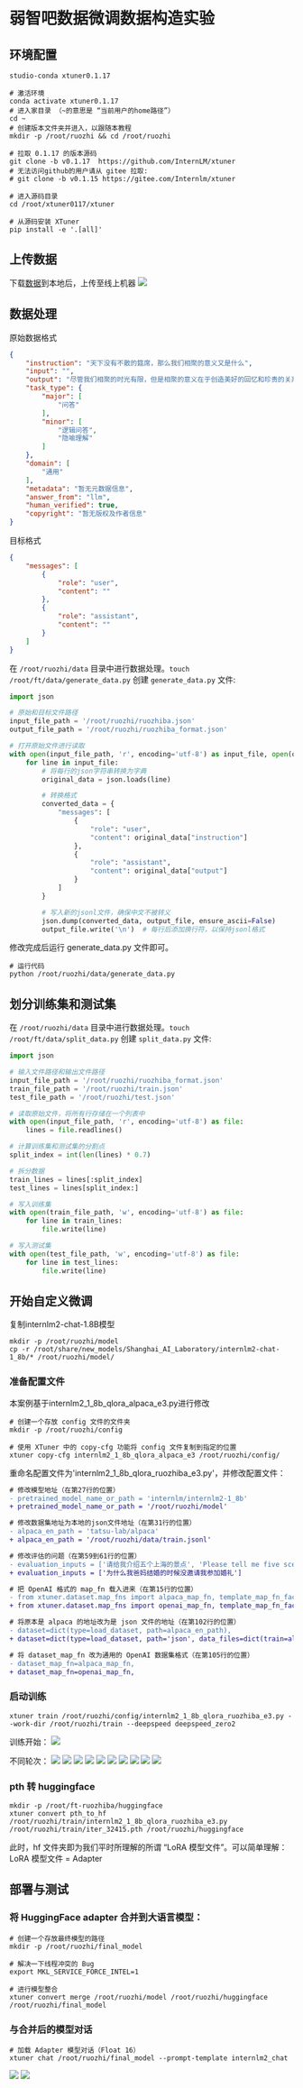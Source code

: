 # 弱智吧数据微调数据构造实验
## 环境配置
```shell
studio-conda xtuner0.1.17

# 激活环境
conda activate xtuner0.1.17
# 进入家目录 （~的意思是 “当前用户的home路径”）
cd ~
# 创建版本文件夹并进入，以跟随本教程
mkdir -p /root/ruozhi && cd /root/ruozhi

# 拉取 0.1.17 的版本源码
git clone -b v0.1.17  https://github.com/InternLM/xtuner
# 无法访问github的用户请从 gitee 拉取:
# git clone -b v0.1.15 https://gitee.com/Internlm/xtuner

# 进入源码目录
cd /root/xtuner0117/xtuner

# 从源码安装 XTuner
pip install -e '.[all]'
```
## 上传数据
下载[数据](https://opendatalab.org.cn/OpenDataLab/COIG-CQIA)到本地后，上传至线上机器
![](1.png)

## 数据处理 
原始数据格式
```json
{
    "instruction": "天下没有不散的筵席，那么我们相聚的意义又是什么",
    "input": "",
    "output": "尽管我们相聚的时光有限，但是相聚的意义在于创造美好的回忆和珍贵的关系。相聚让我们感受到彼此的关怀、支持和友情。我们可以一起分享喜悦、快乐和困难，互相支持和激励。相聚也可以是一个机会，让我们相互了解、学习和成长。最重要的是，相聚能够带给我们真实的人际交往和情感交流，让我们感受到生活的丰富和美好。所以，即使相聚的时间有限，我们仍然要珍惜这份意义和与彼此相聚的时光。",
    "task_type": {
        "major": [
            "问答"
        ],
        "minor": [
            "逻辑问答",
            "隐喻理解"
        ]
    },
    "domain": [
        "通用"
    ],
    "metadata": "暂无元数据信息",
    "answer_from": "llm",
    "human_verified": true,
    "copyright": "暂无版权及作者信息"
}
```
目标格式
```json
{
    "messages": [
        {
            "role": "user",
            "content": ""
        },
        {
            "role": "assistant",
            "content": ""
        }
    ]
}
```
在 `/root/ruozhi/data` 目录中进行数据处理。`touch /root/ft/data/generate_data.py` 创建 `generate_data.py` 文件:
```py
import json

# 原始和目标文件路径
input_file_path = '/root/ruozhi/ruozhiba.json'
output_file_path = '/root/ruozhi/ruozhiba_format.json'

# 打开原始文件进行读取
with open(input_file_path, 'r', encoding='utf-8') as input_file, open(output_file_path, 'w', encoding='utf-8') as output_file:
    for line in input_file:
        # 将每行的json字符串转换为字典
        original_data = json.loads(line)

        # 转换格式
        converted_data = {
            "messages": [
                {
                    "role": "user",
                    "content": original_data["instruction"]
                },
                {
                    "role": "assistant",
                    "content": original_data["output"]
                }
            ]
        }

        # 写入新的jsonl文件，确保中文不被转义
        json.dump(converted_data, output_file, ensure_ascii=False)
        output_file.write('\n')  # 每行后添加换行符，以保持jsonl格式

```
修改完成后运行 generate_data.py 文件即可。
```shell
# 运行代码
python /root/ruozhi/data/generate_data.py
```

## 划分训练集和测试集
在 `/root/ruozhi/data` 目录中进行数据处理。`touch /root/ft/data/split_data.py` 创建 `split_data.py` 文件:
```py
import json

# 输入文件路径和输出文件路径
input_file_path = '/root/ruozhi/ruozhiba_format.json'
train_file_path = '/root/ruozhi/train.json'
test_file_path = '/root/ruozhi/test.json'

# 读取原始文件，将所有行存储在一个列表中
with open(input_file_path, 'r', encoding='utf-8') as file:
    lines = file.readlines()

# 计算训练集和测试集的分割点
split_index = int(len(lines) * 0.7)

# 拆分数据
train_lines = lines[:split_index]
test_lines = lines[split_index:]

# 写入训练集
with open(train_file_path, 'w', encoding='utf-8') as file:
    for line in train_lines:
        file.write(line)

# 写入测试集
with open(test_file_path, 'w', encoding='utf-8') as file:
    for line in test_lines:
        file.write(line)
```

## 开始自定义微调
复制internlm2-chat-1.8B模型
```shell
mkdir -p /root/ruozhi/model
cp -r /root/share/new_models/Shanghai_AI_Laboratory/internlm2-chat-1_8b/* /root/ruozhi/model/
```
### 准备配置文件
本案例基于internlm2_1_8b_qlora_alpaca_e3.py进行修改
```shell
# 创建一个存放 config 文件的文件夹
mkdir -p /root/ruozhi/config

# 使用 XTuner 中的 copy-cfg 功能将 config 文件复制到指定的位置
xtuner copy-cfg internlm2_1_8b_qlora_alpaca_e3 /root/ruozhi/config/
```

重命名配置文件为'internlm2_1_8b_qlora_ruozhiba_e3.py'，并修改配置文件：
```diff
# 修改模型地址（在第27行的位置）
- pretrained_model_name_or_path = 'internlm/internlm2-1_8b'
+ pretrained_model_name_or_path = '/root/ruozhi/model'

# 修改数据集地址为本地的json文件地址（在第31行的位置）
- alpaca_en_path = 'tatsu-lab/alpaca'
+ alpaca_en_path = '/root/ruozhi/data/train.jsonl'

# 修改评估的问题（在第59到61行的位置）
- evaluation_inputs = ['请给我介绍五个上海的景点', 'Please tell me five scenic spots in Shanghai']
+ evaluation_inputs = ['为什么我爸妈结婚的时候没邀请我参加婚礼']

# 把 OpenAI 格式的 map_fn 载入进来（在第15行的位置）
- from xtuner.dataset.map_fns import alpaca_map_fn, template_map_fn_factory
+ from xtuner.dataset.map_fns import openai_map_fn, template_map_fn_factory

# 将原本是 alpaca 的地址改为是 json 文件的地址（在第102行的位置）
- dataset=dict(type=load_dataset, path=alpaca_en_path),
+ dataset=dict(type=load_dataset, path='json', data_files=dict(train=alpaca_en_path)),

# 将 dataset_map_fn 改为通用的 OpenAI 数据集格式（在第105行的位置）
- dataset_map_fn=alpaca_map_fn,
+ dataset_map_fn=openai_map_fn,
```

### 启动训练
```shell
xtuner train /root/ruozhi/config/internlm2_1_8b_qlora_ruozhiba_e3.py --work-dir /root/ruozhi/train --deepspeed deepspeed_zero2
```
训练开始：
![](2.png)

不同轮次：
![](3.png)
![](4.png)
![](5.png)
![](6.png)
![](7.png)
![](8.png)
![](9.png)
![](10.png)
![](11.png)
![](12.png)

### pth 转 huggingface
```shell
mkdir -p /root/ft-ruozhiba/huggingface
xtuner convert pth_to_hf /root/ruozhi/train/internlm2_1_8b_qlora_ruozhiba_e3.py /root/ruozhi/train/iter_32415.pth /root/ruozhi/huggingface
```
此时，hf 文件夹即为我们平时所理解的所谓 “LoRA 模型文件”。可以简单理解：LoRA 模型文件 = Adapter

## 部署与测试
### 将 HuggingFace adapter 合并到大语言模型：
```shell
# 创建一个存放最终模型的路径
mkdir -p /root/ruozhi/final_model

# 解决一下线程冲突的 Bug 
export MKL_SERVICE_FORCE_INTEL=1

# 进行模型整合
xtuner convert merge /root/ruozhi/model /root/ruozhi/huggingface /root/ruozhi/final_model
```

### 与合并后的模型对话
```shell
# 加载 Adapter 模型对话（Float 16）
xtuner chat /root/ruozhi/final_model --prompt-template internlm2_chat
```
![](13.png)
![](14.png)
